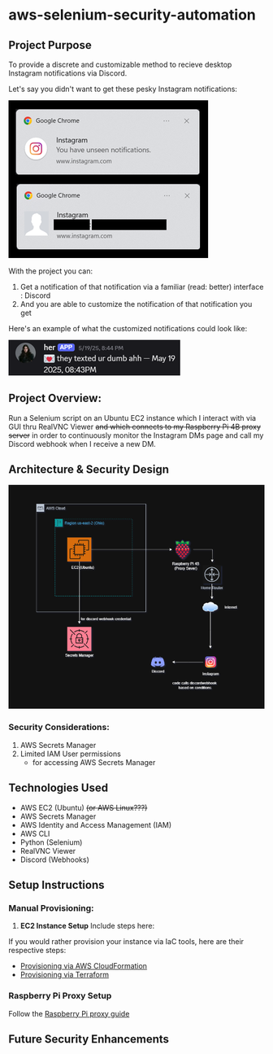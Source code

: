 # aws-selenium-security-automation


## Project Purpose
To provide a discrete and customizable method to recieve desktop Instagram notifications via Discord.

Let's say you didn't want to get these pesky Instagram notifications:

![Example Notification Image](resources/readme-notifications-image.png)

With the project you can: 
1. Get a notification of that notification via a familiar (read: better) interface : Discord
2. And you are able to customize the notification of that notification you get

Here's an example of what the customized notifications could look like:

![Discord Notification Image](resources/readme-discord-notification.png)

## Project Overview:
Run a Selenium script on an Ubuntu EC2 instance which I interact with via GUI thru RealVNC Viewer ~~and which connects to my Raspberry Pi 4B proxy server~~ in order to continuously monitor the Instagram DMs page and call my Discord webhook when I receive a new DM.

## Architecture & Security Design
![Architecture Diagram](resources/readme-architecture-design.png)

### Security Considerations:
1. AWS Secrets Manager
2. Limited IAM User permissions
    - for accessing AWS Secrets Manager

## Technologies Used
- AWS EC2 (Ubuntu) ~~(or AWS Linux???)~~
- AWS Secrets Manager
- AWS Identity and Access Management (IAM)
- AWS CLI
- Python (Selenium)
- RealVNC Viewer
- Discord (Webhooks)


## Setup Instructions

### Manual Provisioning:
1. **EC2 Instance Setup**
Include steps here:

If you would rather provision your instance via IaC tools, here are their respective steps:
- [Provisioning via AWS CloudFormation](docs/aws_cloudformation.md)
- [Provisioning via Terraform](docs/terraform.md)

### Raspberry Pi Proxy Setup
Follow the [Raspberry Pi proxy guide](docs/raspberry-pi-proxy.md)



## Future Security Enhancements